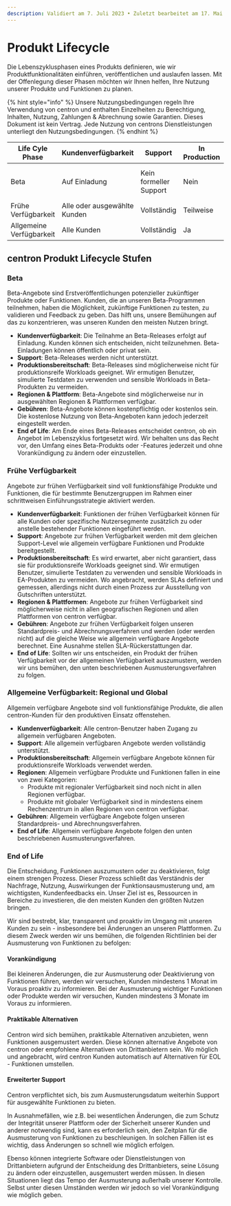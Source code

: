 ```yaml
---
description: Validiert am 7. Juli 2023 • Zuletzt bearbeitet am 17. Mai 2024
---
```


# Produkt Lifecycle

Die Lebenszyklusphasen eines Produkts definieren, wie wir Produktfunktionalitäten einführen, veröffentlichen und auslaufen lassen. Mit der Offenlegung dieser Phasen möchten wir Ihnen helfen, Ihre Nutzung unserer Produkte und Funktionen zu planen.

{% hint style="info" %}
Unsere Nutzungsbedingungen regeln Ihre Verwendung von centron und enthalten Einzelheiten zu Berechtigung, Inhalten, Nutzung, Zahlungen & Abrechnung sowie Garantien. Dieses Dokument ist kein Vertrag. Jede Nutzung von centrons Dienstleistungen unterliegt den Nutzungsbedingungen.
{% endhint %}



<table data-full-width="true"><thead><tr><th>Life Cyle Phase</th><th>Kundenverfügbarkeit</th><th>Support</th><th>In Production</th><th>Gebühren</th><th>End of Life</th></tr></thead><tbody><tr><td>Beta</td><td>Auf Einladung</td><td>Kein formeller Support</td><td>Nein</td><td>Vriabel</td><td>Kann ohne Ankündigung eingestellt werden</td></tr><tr><td>Frühe Verfügbarkeit</td><td>Alle oder ausgewählte Kunden</td><td>Vollständig</td><td>Teilweise</td><td>Standardbedingungen (außer SLAs)</td><td>Folgt dem EOL Prozess</td></tr><tr><td>Allgemeine Verfügbarkeit</td><td>Alle Kunden</td><td>Vollständig</td><td>Ja</td><td>Standardbedingungen</td><td>Folgt dem EOL Prozess</td></tr></tbody></table>

## centron Produkt Lifecycle Stufen

### Beta&#x20;

Beta-Angebote sind Erstveröffentlichungen potenzieller zukünftiger Produkte oder Funktionen. Kunden, die an unseren Beta-Programmen teilnehmen, haben die Möglichkeit, zukünftige Funktionen zu testen, zu validieren und Feedback zu geben. Das hilft uns, unsere Bemühungen auf das zu konzentrieren, was unseren Kunden den meisten Nutzen bringt.

* **Kundenverfügbarkeit**: Die Teilnahme an Beta-Releases erfolgt auf Einladung. Kunden können sich entscheiden, nicht teilzunehmen. Beta-Einladungen können öffentlich oder privat sein.
* **Support**: Beta-Releases werden nicht unterstützt.
* **Produktionsbereitschaft**: Beta-Releases sind möglicherweise nicht für produktionsreife Workloads geeignet. Wir ermutigen Benutzer, simulierte Testdaten zu verwenden und sensible Workloads in Beta-Produkten zu vermeiden.
* **Regionen & Plattform**: Beta-Angebote sind möglicherweise nur in ausgewählten Regionen & Plattformen verfügbar.
* **Gebühren**: Beta-Angebote können kostenpflichtig oder kostenlos sein. Die kostenlose Nutzung von Beta-Angeboten kann jedoch jederzeit eingestellt werden.
* **End of Life**: Am Ende eines Beta-Releases entscheidet centron, ob ein Angebot im Lebenszyklus fortgesetzt wird. Wir behalten uns das Recht vor, den Umfang eines Beta-Produkts oder -Features jederzeit und ohne Vorankündigung zu ändern oder einzustellen.



### Frühe Verfügbarkeit&#x20;

Angebote zur frühen Verfügbarkeit sind voll funktionsfähige Produkte und Funktionen, die für bestimmte Benutzergruppen im Rahmen einer schrittweisen Einführungsstrategie aktiviert werden.

* **Kundenverfügbarkeit**: Funktionen der frühen Verfügbarkeit können für alle Kunden oder spezifische Nutzersegmente zusätzlich zu oder anstelle bestehender Funktionen eingeführt werden.
* **Support**: Angebote zur frühen Verfügbarkeit werden mit dem gleichen Support-Level wie allgemein verfügbare Funktionen und Produkte bereitgestellt.
* **Produktionsbereitschaft**: Es wird erwartet, aber nicht garantiert, dass sie für produktionsreife Workloads geeignet sind. Wir ermutigen Benutzer, simulierte Testdaten zu verwenden und sensible Workloads in EA-Produkten zu vermeiden. Wo angebracht, werden SLAs definiert und gemessen, allerdings nicht durch einen Prozess zur Ausstellung von Gutschriften unterstützt.
* **Regionen & Plattformen**: Angebote zur frühen Verfügbarkeit sind möglicherweise nicht in allen geografischen Regionen und allen Plattformen von centron verfügbar.
* **Gebühren**: Angebote zur frühen Verfügbarkeit folgen unseren Standardpreis- und Abrechnungsverfahren und werden (oder werden nicht) auf die gleiche Weise wie allgemein verfügbare Angebote berechnet. Eine Ausnahme stellen SLA-Rückerstattungen dar.
* **End of Life**: Sollten wir uns entscheiden, ein Produkt der frühen Verfügbarkeit vor der allgemeinen Verfügbarkeit auszumustern, werden wir uns bemühen, den unten beschriebenen Ausmusterungsverfahren zu folgen.

### **Allgemeine Verfügbarkeit**: Regional und Global&#x20;

Allgemein verfügbare Angebote sind voll funktionsfähige Produkte, die allen centron-Kunden für den produktiven Einsatz offenstehen.

* **Kundenverfügbarkeit**: Alle centron-Benutzer haben Zugang zu allgemein verfügbaren Angeboten.
* **Support**: Alle allgemein verfügbaren Angebote werden vollständig unterstützt.
* **Produktionsbereitschaft**: Allgemein verfügbare Angebote können für produktionsreife Workloads verwendet werden.
* **Regionen**: Allgemein verfügbare Produkte und Funktionen fallen in eine von zwei Kategorien:
  * Produkte mit regionaler Verfügbarkeit sind noch nicht in allen Regionen verfügbar.
  * Produkte mit globaler Verfügbarkeit sind in mindestens einem Rechenzentrum in allen Regionen von centron verfügbar.
* **Gebühren**: Allgemein verfügbare Angebote folgen unseren Standardpreis- und Abrechnungsverfahren.
* **End of Life**: Allgemein verfügbare Angebote folgen den unten beschriebenen Ausmusterungsverfahren.

### End of Life

Die Entscheidung, Funktionen auszumustern oder zu deaktivieren, folgt einem strengen Prozess. Dieser Prozess schließt das Verständnis der Nachfrage, Nutzung, Auswirkungen der Funktionsausmusterung und, am wichtigsten, Kundenfeedbacks ein. Unser Ziel ist es, Ressourcen in Bereiche zu investieren, die den meisten Kunden den größten Nutzen bringen.

Wir sind bestrebt, klar, transparent und proaktiv im Umgang mit unseren Kunden zu sein - insbesondere bei Änderungen an unseren Plattformen. Zu diesem Zweck werden wir uns bemühen, die folgenden Richtlinien bei der Ausmusterung von Funktionen zu befolgen:

#### Vorankündigung

Bei kleineren Änderungen, die zur Ausmusterung oder Deaktivierung von Funktionen führen, werden wir versuchen, Kunden mindestens 1 Monat im Voraus proaktiv zu informieren. Bei der Ausmusterung wichtiger Funktionen oder Produkte werden wir versuchen, Kunden mindestens 3 Monate im Voraus zu informieren.

#### Praktikable Alternativen&#x20;

Centron wird sich bemühen, praktikable Alternativen anzubieten, wenn Funktionen ausgemustert werden. Diese können alternative Angebote von centron oder empfohlene Alternativen von Drittanbietern sein. Wo möglich und angebracht, wird centron Kunden automatisch auf Alternativen für EOL - Funktionen umstellen.

#### Erweiterter Support

Centron verpflichtet sich, bis zum Ausmusterungsdatum weiterhin Support für ausgewählte Funktionen zu bieten.

In Ausnahmefällen, wie z.B. bei wesentlichen Änderungen, die zum Schutz der Integrität unserer Plattform oder der Sicherheit unserer Kunden und anderer notwendig sind, kann es erforderlich sein, den Zeitplan für die Ausmusterung von Funktionen zu beschleunigen. In solchen Fällen ist es wichtig, dass Änderungen so schnell wie möglich erfolgen.

Ebenso können integrierte Software oder Dienstleistungen von Drittanbietern aufgrund der Entscheidung des Drittanbieters, seine Lösung zu ändern oder einzustellen, ausgemustert werden müssen. In diesen Situationen liegt das Tempo der Ausmusterung außerhalb unserer Kontrolle. Selbst unter diesen Umständen werden wir jedoch so viel Vorankündigung wie möglich geben.
